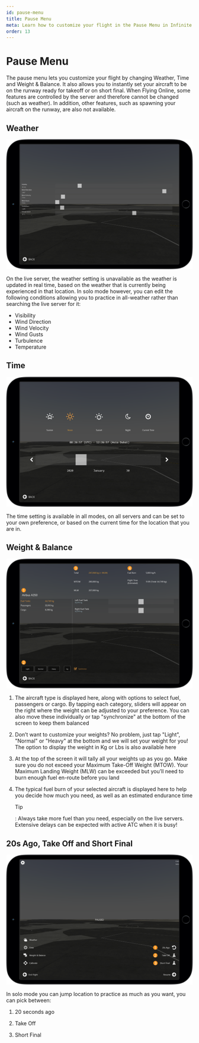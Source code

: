 ```yaml
---
id: pause-menu
title: Pause Menu
meta: Learn how to customize your flight in the Pause Menu in Infinite Flight.
order: 13
---
```




# Pause Menu

The pause menu lets you customize your flight by changing Weather, Time and Weight & Balance. It also allows you to instantly set your aircraft to be on the runway ready for takeoff or on short final. When Flying Online, some features are controlled by the server and therefore cannot be changed (such as weather). In addition, other features, such as spawning your aircraft on the runway, are also not available.



## Weather

![Weather Screen](_images/manual/frames/weather.png)

 

On the live server, the weather setting is unavailable as the weather is updated in real time, based on the weather that is currently being experienced in that location. In solo mode however, you can edit the following conditions allowing you to practice in all-weather rather than searching the live server for it:

 

- Visibility
- Wind Direction
- Wind Velocity
- Wind Gusts
- Turbulence
- Temperature

 

## Time

![Time Screen](_images/manual/frames/time.png)



The time setting is available in all modes, on all servers and can be set to your own preference, or based on the current time for the location that you are in.

 

## Weight & Balance

![Weight and Balance Screen](_images/manual/frames/weight-and-balance.png)



1. The aircraft type is displayed here, along with options to select fuel, passengers or cargo. By tapping each category, sliders will appear on the right where the weight can be adjusted to your preference. You can also move these individually or tap "synchronize" at the bottom of the screen to keep them balanced

 

2. Don’t want to customize your weights? No problem, just tap "Light", "Normal" or "Heavy" at the bottom and we will set your weight for you! The option to display the weight in Kg or Lbs is also available here

 

3. At the top of the screen it will tally all your weights up as you go. Make sure you do not exceed your Maximum Take-Off Weight (MTOW). Your Maximum Landing Weight (MLW) can be exceeded but you’ll need to burn enough fuel en-route before you land

 

4. The typical fuel burn of your selected aircraft is displayed here to help you decide how much you need, as well as an estimated endurance time

   

   Tip

   : Always take more fuel than you need, especially on the live servers. Extensive delays can be expected with active ATC when it is busy!

 

## 20s Ago, Take Off and Short Final

 ![Pause Screen](_images/manual/frames/pause-screen.png)



In solo mode you can jump location to practice as much as you want, you can pick between:



1. 20 seconds ago

   

2. Take Off

   

3. Short Final